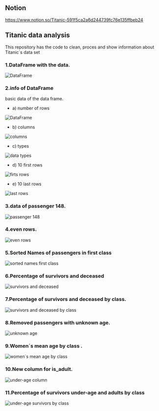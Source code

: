 ## Notion
https://www.notion.so/Titanic-591f5ca2a6d244739fc76e135ffbeb24

## Titanic data analysis
This repository has the code to clean, proces and show information about Titanic´s data set


### 1.DataFrame with the data.
![DataFrame](https://github.com/LuisGerardoDC/titanicData/blob/master/assets/img/create-DF.png)

### 2.info of DataFrame
basic data of the data frame.
  - a) number of rows
  
  ![DataFrame](https://github.com/LuisGerardoDC/titanicData/blob/master/assets/img/number_rows.png)
      
  - b) columns
  
  ![columns](https://github.com/LuisGerardoDC/titanicData/blob/master/assets/img/columns_names.png)
      
  - c) types
  
  ![data types](https://github.com/LuisGerardoDC/titanicData/blob/master/assets/img/date_types.png)
      
  - d) 10 first rows 
  
  ![firts rows](https://github.com/LuisGerardoDC/titanicData/blob/master/assets/img/10_first_rows.png)
      
  - e) 10 last rows
  
  ![last rows](https://github.com/LuisGerardoDC/titanicData/blob/master/assets/img/10_last_rows.png)

### 3.data of passenger 148.
  ![passenger 148](https://github.com/LuisGerardoDC/titanicData/blob/master/assets/img/passenger_148.png)
### 4.even rows.
  ![even rows](https://github.com/LuisGerardoDC/titanicData/blob/master/assets/img/even_rows.png)
### 5.Sorted Names of passengers in first class
  ![sorted names first class](https://github.com/LuisGerardoDC/titanicData/blob/master/assets/img/sorted_nanmes_first_class.png)
### 6.Percentage of survivors and deceased
  ![survivors and deceased](https://github.com/LuisGerardoDC/titanicData/blob/master/assets/img/percentage_survided.png)
### 7.Percentage of survivors and deceased by class.
  ![survivors and deceased by class](https://github.com/LuisGerardoDC/titanicData/blob/master/assets/img/survived_by_class.png)
### 8.Removed passengers with unknown age.
  ![unknown age](https://github.com/LuisGerardoDC/titanicData/blob/master/assets/img/unknown_age.png)
### 9.Women´s mean age by class .
  ![women´s mean age by class](https://github.com/LuisGerardoDC/titanicData/blob/master/assets/img/mean_age_women_by_class.png)
### 10.New column for is_adult.
  ![under-age column](https://github.com/LuisGerardoDC/titanicData/blob/master/assets/img/under-age_column.png)
### 11.Percentage of survivors under-age and adults by class 
  ![under-age survivors by class](https://github.com/LuisGerardoDC/titanicData/blob/master/assets/img/survivors_under-age_by_class.png)
